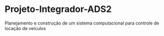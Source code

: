 # Projeto-Integrador-ADS2
Planejamento e construção de um sistema computacional para controle de locação de  veículos

